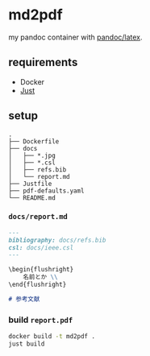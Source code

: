 # md2pdf
my pandoc container with [pandoc/latex](https://hub.docker.com/r/pandoc/latex).

## requirements
- Docker
- [Just](https://github.com/casey/just)

## setup
```
.
├── Dockerfile
├── docs
│   ├── *.jpg
│   ├── *.csl
│   ├── refs.bib
│   └── report.md
├── Justfile
├── pdf-defaults.yaml
└── README.md
```

### `docs/report.md`
```md
---
bibliography: docs/refs.bib
csl: docs/ieee.csl
---

\begin{flushright}
    名前とか \\
\end{flushright}

# 参考文献
```

### build `report.pdf`
```bash
docker build -t md2pdf .
just build
```